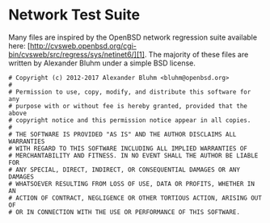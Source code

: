 # Network Test Suite

Many files are inspired by the OpenBSD network regression suite available here:
[http://cvsweb.openbsd.org/cgi-bin/cvsweb/src/regress/sys/netinet6/][1]. The
majority of these files are written by Alexander Bluhm under a simple BSD
license.

	# Copyright (c) 2012-2017 Alexander Bluhm <bluhm@openbsd.org>
	#
	# Permission to use, copy, modify, and distribute this software for any
	# purpose with or without fee is hereby granted, provided that the above
	# copyright notice and this permission notice appear in all copies.
	#
	# THE SOFTWARE IS PROVIDED "AS IS" AND THE AUTHOR DISCLAIMS ALL WARRANTIES
	# WITH REGARD TO THIS SOFTWARE INCLUDING ALL IMPLIED WARRANTIES OF
	# MERCHANTABILITY AND FITNESS. IN NO EVENT SHALL THE AUTHOR BE LIABLE FOR
	# ANY SPECIAL, DIRECT, INDIRECT, OR CONSEQUENTIAL DAMAGES OR ANY DAMAGES
	# WHATSOEVER RESULTING FROM LOSS OF USE, DATA OR PROFITS, WHETHER IN AN
	# ACTION OF CONTRACT, NEGLIGENCE OR OTHER TORTIOUS ACTION, ARISING OUT OF
	# OR IN CONNECTION WITH THE USE OR PERFORMANCE OF THIS SOFTWARE.

[1]: http://cvsweb.openbsd.org/cgi-bin/cvsweb/src/regress/sys/netinet6/
